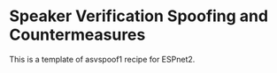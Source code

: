 # Speaker Verification Spoofing and Countermeasures

This is a template of asvspoof1 recipe for ESPnet2.

